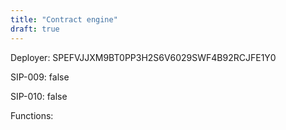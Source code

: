 ```yaml
---
title: "Contract engine"
draft: true
---
```

Deployer: SPEFVJJXM9BT0PP3H2S6V6029SWF4B92RCJFE1Y0

SIP-009: false

SIP-010: false

Functions:

